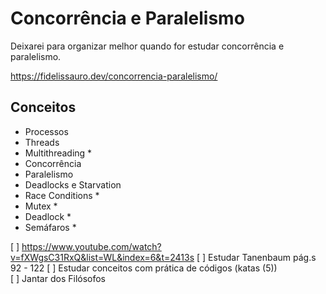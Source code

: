 # Concorrência e Paralelismo


Deixarei para organizar melhor quando for estudar concorrência e paralelismo. 

https://fidelissauro.dev/concorrencia-paralelismo/

## Conceitos

- Processos
- Threads
- Multithreading *
- Concorrência
- Paralelismo
- Deadlocks e Starvation
- Race Conditions *
- Mutex *
- Deadlock * 
- Semáfaros * 

[ ] https://www.youtube.com/watch?v=fXWgsC31RxQ&list=WL&index=6&t=2413s
[ ] Estudar Tanenbaum   pág.s 92 - 122 
[ ] Estudar conceitos com prática de códigos (katas (5))  
[ ] Jantar dos Filósofos 
